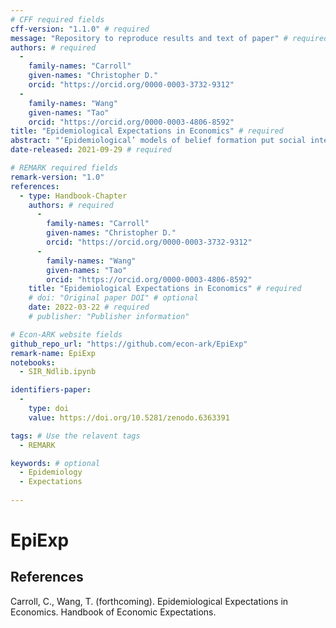```yaml
---
# CFF required fields
cff-version: "1.1.0" # required 
message: "Repository to reproduce results and text of paper" # required
authors: # required
  -
    family-names: "Carroll"
    given-names: "Christopher D."
    orcid: "https://orcid.org/0000-0003-3732-9312"
  -
    family-names: "Wang"
    given-names: "Tao"
    orcid: "https://orcid.org/0000-0003-4806-8592"
title: "Epidemiological Expectations in Economics" # required
abstract: "‘Epidemiological’ models of belief formation put social interactions at their core; such models are the main (almost, the only) tool used by non-economists to study the dynamics of beliefs in populations. We survey the (comparatively) small literature in which economists attempting to model the consequences of beliefs about the future – ‘expectations’ – have employed what we view as a full-fledged epidemiological approach to explore an economic question. We draw connections to related work on narrative economics, news/rumor spreading, ‘contagion,’ and the spread of online content. Finally, we discuss a number of promising directions for future research." # abstract: optional
date-released: 2021-09-29 # required

# REMARK required fields
remark-version: "1.0"
references:
  - type: Handbook-Chapter
    authors: # required
      -
        family-names: "Carroll"
        given-names: "Christopher D."
        orcid: "https://orcid.org/0000-0003-3732-9312"
      -
        family-names: "Wang"
        given-names: "Tao"
        orcid: "https://orcid.org/0000-0003-4806-8592"
    title: "Epidemiological Expectations in Economics" # required
    # doi: "Original paper DOI" # optional
    date: 2022-03-22 # required
    # publisher: "Publisher information"

# Econ-ARK website fields
github_repo_url: "https://github.com/econ-ark/EpiExp"
remark-name: EpiExp
notebooks:
  - SIR_Ndlib.ipynb

identifiers-paper:
  -
    type: doi
    value: https://doi.org/10.5281/zenodo.6363391

tags: # Use the relavent tags
  - REMARK

keywords: # optional
  - Epidemiology
  - Expectations
  
---
```


# EpiExp

## References
Carroll, C., Wang, T. (forthcoming). Epidemiological Expectations in Economics. Handbook of Economic Expectations.
